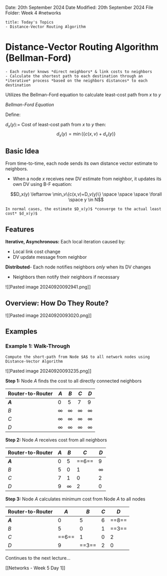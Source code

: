Date: 20th September 2024
Date Modified: 20th September 2024
File Folder: Week 4
#networks

```ad-summary
title: Today's Topics
- Distance-Vector Routing Algorithm
```

# Distance-Vector Routing Algorithm (Bellman-Ford)

```ad-summary
- Each router knows *direct neighbors* & link costs to neighbors
- Calculate the shortest path to each destination through an *iterative* process *based on the neighbors distances* to each destination
```

Utilizes the Bellman-Ford equation to calculate least-cost path from $x$ to $y$

*Bellman-Ford Equation*

Define:

$d_x(y):=$ Cost of least-cost path from $x$ to $y$
then:
$$d_x(y)=\min(\{c(x, v)+d_v(y)\}$$
## Basic Idea

From time-to-time, each node sends its own distance vector estimate to neighbors.
- When a node $x$ receives new DV estimate from neighbor, it updates its own DV using B-F equation:

$$D_x(y) \leftarrow \min_v\{c(x,v)+D_v(y)\} \space \space \space \forall \space y \in N$$
```ad-note
In normal cases, the estimate $D_x(y)$ *converge to the actual least cost* $d_x(y)$
```

## Features

**Iterative, Asynchronous:** Each local iteration caused by:
- Local link cost change
- DV update message from neighbor

**Distributed**- Each node notifies neighbors *only* when its DV changes
- Neighbors then notify their neighbors if necessary

![[Pasted image 20240920092941.png]]

## Overview: How Do They Route?

![[Pasted image 20240920093020.png]]

## Examples

### Example 1: Walk-Through

```ad-question
Compute the short-path from Node $A$ to all network nodes using Distance-Vector Algorithm
```

![[Pasted image 20240920093235.png]]

**Step 1:** Node $A$ finds the cost to all directly connected neighbors

| Router-to-Router | $A$      | $B$      | $C$      | $D$      |
| ---------------- | -------- | -------- | -------- | -------- |
| **$A$**          | 0        | 5        | 7        | 9        |
| $B$              | $\infty$ | $\infty$ | $\infty$ | $\infty$ |
| $C$              | $\infty$ | $\infty$ | $\infty$ | $\infty$ |
| $D$              | $\infty$ | $\infty$ | $\infty$ | $\infty$ |

**Step 2:** Node $A$ receives cost from all neighbors

| Router-to-Router | $A$ | $B$      | $C$   | $D$      |
| ---------------- | --- | -------- | ----- | -------- |
| **$A$**          | 0   | 5        | ==6== | 9        |
| $B$              | 5   | 0        | 1     | $\infty$ |
| $C$              | 7   | 1        | 0     | 2        |
| $D$              | 9   | $\infty$ | 2     | 0        |

**Step 3:** Node $A$ calculates minimum cost from Node $A$ to all nodes

| Router-to-Router | $A$   | $B$   | $C$ | $D$   |
| ---------------- | ----- | ----- | --- | ----- |
| **$A$**          | 0     | 5     | 6   | ==8== |
| $B$              | 5     | 0     | 1   | ==3== |
| $C$              | ==6== | 1     | 0   | 2     |
| $D$              | 9     | ==3== | 2   | 0     |

Continues to the next lecture…

[[Networks - Week 5 Day 1]]



